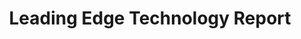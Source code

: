 ---
title: Leading Edge Technology Report
description: Emerging technologies that are disrupting federal IT acquisitions.
permalink: /leading-edge-tech-report
type: link
filters: emerging-technology
---